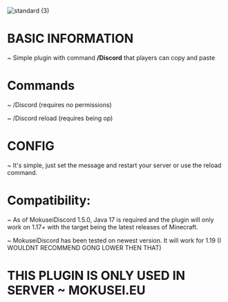 ![standard (3)](https://github.com/user-attachments/assets/270ebf9f-c0e3-439d-8a61-893b268519c4)

# BASIC INFORMATION

~ Simple plugin with command **/Discord** that players can copy and paste

# Commands

~ /Discord (requires no permissions)

~ /Discord reload (requires being op)

# CONFIG

~ It's simple, just set the message and restart your server or use the reload command.


# Compatibility:

~ As of MokuseiDiscord 1.5.0, Java 17 is required and the plugin will only work on 1.17+ with the target being the latest releases of Minecraft.

~ MokuseiDiscord has been tested on newest version. It will work for 1.19 (I WOULDNT RECOMMEND GONG LOWER THEN THAT)


# THIS PLUGIN IS ONLY USED IN SERVER ~ MOKUSEI.EU
